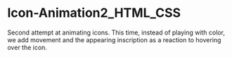 # Icon-Animation2_HTML_CSS

Second attempt at animating icons.
This time, instead of playing with color, we add movement and the appearing inscription as a reaction to hovering over the icon.
